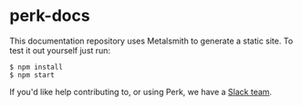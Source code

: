 
# perk-docs

This documentation repository uses Metalsmith to generate a static site. To test it out yourself just run:

	$ npm install
    $ npm start
    
If you'd like help contributing to, or using Perk, we have a [Slack team](https://docs.google.com/forms/d/e/1FAIpQLSeKAZfd_H0fyYTEr_cbrhK1RTWgn0cBr0iRdc2WEZ89WgFCCg/viewform?c=0&w=1).

